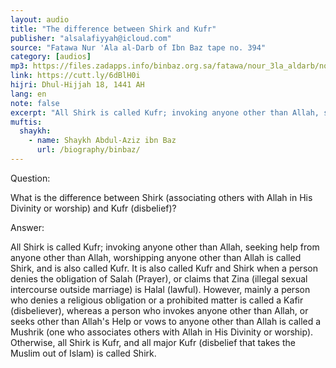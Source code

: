 ```yaml
---
layout: audio
title: "The difference between Shirk and Kufr"
publisher: "alsalafiyyah@icloud.com"
source: "Fatawa Nur 'Ala al-Darb of Ibn Baz tape no. 394"
category: [audios]
mp3: https://files.zadapps.info/binbaz.org.sa/fatawa/nour_3la_aldarb/nour_551/55111.mp3
link: https://cutt.ly/6dBlH0i
hijri: Dhul-Hijjah 18, 1441 AH
lang: en
note: false
excerpt: "All Shirk is called Kufr; invoking anyone other than Allah, seeking help from anyone other than Allah, worshipping anyone other than Allah is called Shirk, and is also called Kufr."
muftis:
  shaykh: 
    - name: Shaykh Abdul-Aziz ibn Baz
      url: /biography/binbaz/
---
```


Question:

What is the difference between Shirk (associating others with Allah in His Divinity or worship) and Kufr (disbelief)? 

Answer:

All Shirk is called Kufr; invoking anyone other than Allah, seeking help from anyone other than Allah, worshipping anyone other than Allah is called Shirk, and is also called Kufr. It is also called Kufr and Shirk when a person denies the obligation of Salah (Prayer), or claims that Zina (illegal sexual intercourse outside marriage) is Halal (lawful). However, mainly a person who denies a religious obligation or a prohibited matter is called a Kafir (disbeliever), whereas a person who invokes anyone other than Allah, or seeks other than Allah's Help or vows to anyone other than Allah is called a Mushrik (one who associates others with Allah in His Divinity or worship). Otherwise, all Shirk is Kufr, and all major Kufr (disbelief that takes the Muslim out of Islam) is called Shirk. 

